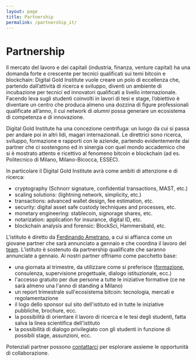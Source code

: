 ```yaml
---
layout: page
title: Partnership
permalink: /partnership_it/
---
```


# Partnership

Il mercato del lavoro e dei capitali (industria, finanza, venture capital) ha una domanda forte e crescente per tecnici qualificati sui temi bitcoin e blockchain: Digital Gold Institute vuole creare un polo di eccellenza che, partendo dall’attività di ricerca e sviluppo, diventi un ambiente di incubazione per tecnici ed innovatori qualificati a livello internazionale. Facendo leva sugli studenti coinvolti in lavori di tesi e stage, l’obiettivo è diventare un centro che produca almeno una dozzina di figure professionali qualificate all’anno, il cui network di _alumni_ possa generare un ecosistema di competenza e di innovazione.

Digital Gold Institute ha una concezione centrifuga: un luogo da cui si passa per andare poi in altri lidi, magari internazionali. Le direttrici sono ricerca, sviluppo, formazione e rapporti con le aziende, partendo evidentemente dai partner che ci sostengono ed in sinergia con quel mondo accademico che si è mostrato attento e ricettivo al fenomeno bitcoin e blockchain (ad es. Politecnico di Milano, Milano-Bicocca, ESSEC).

In particolare il Digital Gold Institute avrà come ambiti di attenzione e di ricerca:

- cryptography (Schnorr signature, confidential transactions, MAST, etc.)
- scaling solutions: (lightning network, simplicity, etc.)
- transactions: advanced wallet design, fee estimation, etc.
- security: digital asset safe custody techniques and processes, etc.
- monetary engineering: stablecoin, signorage shares, etc.
- notarization: application for insurance, digital ID, etc.
- blockchain analysis and forensic: BlockSci, Hammersbald, etc.

L'istituto è diretto da [Ferdinando Ametrano](https://www.ametrano.net/about/), a cui si affianca come un giovane partner che sarà annunciato a gennaio e che coordina il lavoro del [team](/team/). L’istituto è sostenuto da partnership qualificate che saranno annunciate a gennaio. Ai nostri partner offriamo come pacchetto base:

- una giornata al trimestre, da utilizzare come si preferisce ([formazione](/training_it/), consulenza, supervisione progettuale, dialogo istituzionale, ecc.)
- l'accesso gratuito per due persone a tutte le iniziative formative (ce ne sarà almeno una l'anno di standing a Milano)
- un report trimestrale sull'ecosistema bitcoin: tecnologia, mercati e regolamentazione
- il logo dello sponsor sul sito dell'istituto ed in tutte le iniziative pubbliche, brochure, ecc.
- la possibilità di orientare il lavoro di ricerca e le tesi degli studenti, fatta salva la linea scientifica dell'istituto
- la possibilità di dialogo privilegiato con gli studenti in funzione di possibili stage, assunzioni, ecc.

Potenziali partner possono [contattarci](https://bit.ly/contact-dgi) per esplorare assieme le opportunità di collaborazione.
